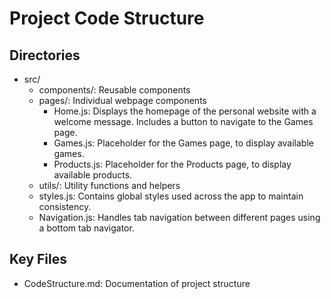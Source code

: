 # Project Code Structure

## Directories
- src/
  - components/: Reusable components
  - pages/: Individual webpage components
    - Home.js: Displays the homepage of the personal website with a welcome message. Includes a button to navigate to the Games page.
    - Games.js: Placeholder for the Games page, to display available games.
    - Products.js: Placeholder for the Products page, to display available products.
  - utils/: Utility functions and helpers
  - styles.js: Contains global styles used across the app to maintain consistency.
  - Navigation.js: Handles tab navigation between different pages using a bottom tab navigator.

## Key Files
- CodeStructure.md: Documentation of project structure
